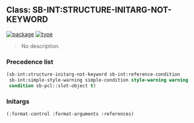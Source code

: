 ## Class: SB-INT:STRUCTURE-INITARG-NOT-KEYWORD
[![package](https://img.shields.io/badge/Package-SB--INT-5f9ea0.svg?style=social&colorA=999999)](../) [![type](https://img.shields.io/badge/Type-Class-5f9ea0.svg?style=social&colorA=999999)](../#class) 

> No description.

### Precedence list
```cl
(sb-int:structure-initarg-not-keyword sb-int:reference-condition
 sb-int:simple-style-warning simple-condition style-warning warning
 condition sb-pcl::slot-object t)
```
### Initargs
```cl
(:format-control :format-arguments :references)
```
